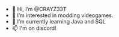 - 👋 Hi, I’m @CRAYZ33T
- 👀 I’m interested in modding videogames.
- 🌱 I’m currently learning Java and SQL
- 📫 I'm on discord!
<!---
- 💞️ I’m looking to collaborate on ...
- 😄 Pronouns: ...
- ⚡ Fun fact: ...


CRAYZ33T/CRAYZ33T is a ✨ special ✨ repository because its `README.md` (this file) appears on your GitHub profile.
You can click the Preview link to take a look at your changes.
--->

